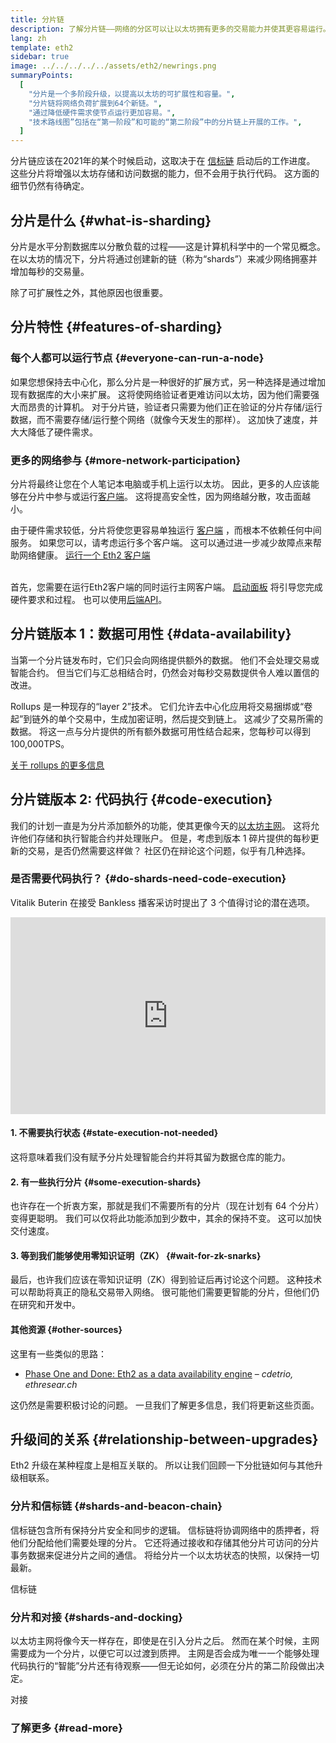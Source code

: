 ```yaml
---
title: 分片链
description: 了解分片链——网络的分区可以让以太坊拥有更多的交易能力并使其更容易运行。
lang: zh
template: eth2
sidebar: true
image: ../../../../../assets/eth2/newrings.png
summaryPoints:
  [
    "分片是一个多阶段升级，以提高以太坊的可扩展性和容量。",
    "分片链将网络负荷扩展到64个新链。",
    "通过降低硬件需求使节点运行更加容易。",
    "技术路线图”包括在“第一阶段”和可能的“第二阶段”中的分片链上开展的工作。",
  ]
---
```


<UpgradeStatus date="~2022">
    分片链应该在2021年的某个时候启动，这取决于在 <a href="/eth2/beacon-chain/">信标链</a> 启动后的工作进度。 这些分片将增强以太坊存储和访问数据的能力，但不会用于执行代码。 这方面的细节仍然有待确定。
</UpgradeStatus>

## 分片是什么 {#what-is-sharding}

分片是水平分割数据库以分散负载的过程——这是计算机科学中的一个常见概念。 在以太坊的情况下，分片将通过创建新的链（称为“shards”）来减少网络拥塞并增加每秒的交易量。

除了可扩展性之外，其他原因也很重要。

## 分片特性 {#features-of-sharding}

### 每个人都可以运行节点 {#everyone-can-run-a-node}

如果您想保持去中心化，那么分片是一种很好的扩展方式，另一种选择是通过增加现有数据库的大小来扩展。 这将使网络验证者更难访问以太坊，因为他们需要强大而昂贵的计算机。 对于分片链，验证者只需要为他们正在验证的分片存储/运行数据，而不需要存储/运行整个网络（就像今天发生的那样）。 这加快了速度，并大大降低了硬件需求。

### 更多的网络参与 {#more-network-participation}

分片将最终让您在个人笔记本电脑或手机上运行以太坊。 因此，更多的人应该能够在分片中参与或运行[客户端](/developers/docs/nodes-and-clients/)。 这将提高安全性，因为网络越分散，攻击面越小。

由于硬件需求较低，分片将使您更容易单独运行 [客户端](/developers/docs/nodes-and-clients/) ，而根本不依赖任何中间服务。 如果您可以，请考虑运行多个客户端。 这可以通过进一步减少故障点来帮助网络健康。 [运行一个 Eth2 客户端](/eth2/get-involved/)

<br />

<InfoBanner isWarning={true}>
  首先，您需要在运行Eth2客户端的同时运行主网客户端。 <a href="https://launchpad.ethereum.org" target="_blank">启动面板</a> 将引导您完成硬件要求和过程。 也可以使用<a href="/developers/docs/apis/backend/#available-libraries">后端API</a>。
</InfoBanner>

## 分片链版本 1：数据可用性 {#data-availability}

当第一个分片链发布时，它们只会向网络提供额外的数据。 他们不会处理交易或智能合约。 但当它们与汇总相结合时，仍然会对每秒交易数提供令人难以置信的改进。

Rollups 是一种现存的“layer 2”技术。 它们允许去中心化应用将交易捆绑或“卷起”到链外的单个交易中，生成加密证明，然后提交到链上。 这减少了交易所需的数据。 将这一点与分片提供的所有额外数据可用性结合起来，您每秒可以得到 100,000TPS。

[关于 rollups 的更多信息](/developers/docs/layer-2-scaling/)

## 分片链版本 2: 代码执行 {#code-execution}

我们的计划一直是为分片添加额外的功能，使其更像今天的[以太坊主网](/glossary/#mainnet)。 这将允许他们存储和执行智能合约并处理账户。 但是，考虑到版本 1 碎片提供的每秒更新的交易，是否仍然需要这样做？ 社区仍在辩论这个问题，似乎有几种选择。

### 是否需要代码执行？ {#do-shards-need-code-execution}

Vitalik Buterin 在接受 Bankless 播客采访时提出了 3 个值得讨论的潜在选项。

<iframe width="100%" height="315" src="https://www.youtube.com/embed/-R0j5AMUSzA?start=5841" frameborder="0" allow="accelerometer; autoplay; clipboard-write; encrypted-media; gyroscope; picture-in-picture" allowfullscreen mark="crwd-mark"></iframe>

#### 1. 不需要执行状态 {#state-execution-not-needed}

这将意味着我们没有赋予分片处理智能合约并将其留为数据仓库的能力。

#### 2. 有一些执行分片 {#some-execution-shards}

也许存在一个折衷方案，那就是我们不需要所有的分片（现在计划有 64 个分片）变得更聪明。 我们可以仅将此功能添加到少数中，其余的保持不变。 这可以加快交付速度。

#### 3. 等到我们能够使用零知识证明（ZK） {#wait-for-zk-snarks}

最后，也许我们应该在零知识证明（ZK）得到验证后再讨论这个问题。 这种技术可以帮助将真正的隐私交易带入网络。 很可能他们需要更智能的分片，但他们仍在研究和开发中。

#### 其他资源 {#other-sources}

这里有一些类似的思路：

- [Phase One and Done: Eth2 as a data availability engine](https://ethresear.ch/t/phase-one-and-done-eth2-as-a-data-availability-engine/5269/8) – _cdetrio, ethresear.ch_

这仍然是需要积极讨论的问题。 一旦我们了解更多信息，我们将更新这些页面。

## 升级间的关系 {#relationship-between-upgrades}

Eth2 升级在某种程度上是相互关联的。 所以让我们回顾一下分批链如何与其他升级相联系。

### 分片和信标链 {#shards-and-beacon-chain}

信标链包含所有保持分片安全和同步的逻辑。 信标链将协调网络中的质押者，将他们分配给他们需要处理的分片。 它还将通过接收和存储其他分片可访问的分片事务数据来促进分片之间的通信。 将给分片一个以太坊状态的快照，以保持一切最新。

<ButtonLink to="/eth2/beacon-chain/">信标链</ButtonLink>

### 分片和对接 {#shards-and-docking}

以太坊主网将像今天一样存在，即使是在引入分片之后。 然而在某个时候，主网需要成为一个分片，以便它可以过渡到质押。 主网是否会成为唯一一个能够处理代码执行的“智能”分片还有待观察——但无论如何，必须在分片的第二阶段做出决定。

<ButtonLink to="/eth2/docking/">对接</ButtonLink>

<Divider />

### 了解更多 {#read-more}

<Eth2ShardChainsList />
